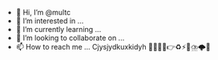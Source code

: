 - 👋 Hi, I’m @multc
- 👀 I’m interested in ...
- 🌱 I’m currently learning ...
- 💞️ I’m looking to collaborate on ...
- 📫 How to reach me ...
Cjysjydkuxkidyh 🔗🕎😂💤👉♻️⚡️🤗⛈️🌩🤗
<!---
multc/multc is a ✨ special ✨ repository because its `README.md` (this file) appears on your GitHub profile.
You can click the Preview link to take a look at your changes.
--->
